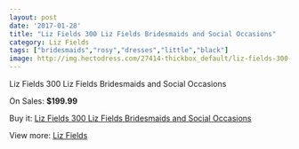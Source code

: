```yaml
---
layout: post
date: '2017-01-28'
title: "Liz Fields 300 Liz Fields Bridesmaids and Social Occasions"
category: Liz Fields
tags: ["bridesmaids","rosy","dresses","little","black"]
image: http://img.hectodress.com/27414-thickbox_default/liz-fields-300-liz-fields-bridesmaids-and-social-occasions.jpg
---
```

Liz Fields 300 Liz Fields Bridesmaids and Social Occasions

On Sales: **$199.99**
<a href="https://www.hectodress.com/liz-fields/12755-liz-fields-300-liz-fields-bridesmaids-and-social-occasions.html"><amp-img layout="responsive" width="600" height="600" src="//img.hectodress.com/27414-thickbox_default/liz-fields-300-liz-fields-bridesmaids-and-social-occasions.jpg" alt="Liz Fields 300 Liz Fields Bridesmaids and Social Occasions 0" /></a>
<a href="https://www.hectodress.com/liz-fields/12755-liz-fields-300-liz-fields-bridesmaids-and-social-occasions.html"><amp-img layout="responsive" width="600" height="600" src="//img.hectodress.com/27415-thickbox_default/liz-fields-300-liz-fields-bridesmaids-and-social-occasions.jpg" alt="Liz Fields 300 Liz Fields Bridesmaids and Social Occasions 1" /></a>

Buy it: [Liz Fields 300 Liz Fields Bridesmaids and Social Occasions](https://www.hectodress.com/liz-fields/12755-liz-fields-300-liz-fields-bridesmaids-and-social-occasions.html "Liz Fields 300 Liz Fields Bridesmaids and Social Occasions")

View more: [Liz Fields](https://www.hectodress.com/195-liz-fields "Liz Fields")